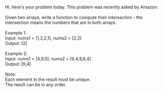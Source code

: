 Hi, here's your problem today. This problem was recently asked by Amazon:
<br>
<br>
Given two arrays, write a function to compute their intersection - the intersection means the numbers that are in both arrays.
<br>
<br>
Example 1:
<br>
Input: nums1 = [1,2,2,1], nums2 = [2,2]
<br>
Output: [2]
<br>
<br>
Example 2:
<br>
Input: nums1 = [4,9,5], nums2 = [9,4,9,8,4]
<br>
Output: [9,4]
<br>
<br>
Note:
<br>
Each element in the result must be unique.
<br>
The result can be in any order.
